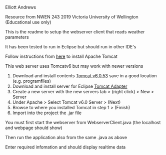 Elliott Andrews 

Resource from NWEN 243 2019 Victoria University of Wellington (Educational use only)

This is the readme to setup the webserver client that reads weather parameters

It has been tested to run in Eclipse but should run in other IDE's


Follow instructions from [here](https://beginnersbook.com/2017/06/how-to-configure-apache-tomcat-server-in-eclipse-ide/) to install Apache Tomcat

This web server uses Tomcatv6 but may work with newer versions

1. Download and install contents [Tomcat v6.0.53](https://archive.apache.org/dist/tomcat/tomcat-6/v6.0.53/bin/) save in a good location (e.g. programfiles)
2. Download and install server for Eclipse [Tomcat Adapter](https://beginnersbook.com/2017/06/solution-no-apache-tomcat-adapter-option-in-eclipse-ide/)
3. Create a new server with the new servers tab > (right click) > New > Server
4. Under Apache > Select Tomcat v6.0 Server > (Next)
5. Browse to where you installed Tomcat in step 1 > (Finish)
6. Import into the project the .jar file

You must first start the webserver from WebserverClient.java (the localhost and webpage should show)

Then run the application also from the same .java as above

Enter required infomation and should display realtime data
